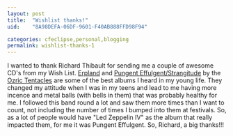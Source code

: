 ```yaml
---
layout: post
title:  "Wishlist thanks!"
uid:	"8A98DEFA-06DF-9601-F40AB888FFD98F94"

categories: cfeclipse,personal,blogging
permalink: wishlist-thanks-1
---
```

I wanted to thank Richard Thibault for sending me a couple of awesome CD's from my Wish List. <a href="http://www.amazon.co.uk/gp/product/B000009Q3D/sr=8-5/qid=1154943654/ref=sr_1_5/026-6506556-2821255?ie=UTF8&s=gateway">Erpland</a> and <a href="http://www.amazon.co.uk/gp/product/B000060KA6/sr=8-1/qid=1154943948/ref=sr_1_1/026-6506556-2821255?ie=UTF8&s=gateway">Pungent Effulgent/Strangitude</a> by the <a href="http://www.amazon.co.uk/gp/search/026-6506556-2821255?search-alias=aps&field-keywords=Ozric%20Tentacles">Ozric Tentacles</a> are some of the best albums I heard in my young life. They changed my attitude when I was in my teens and lead to me having more incence and metal balls (with bells in them) that was probably healthy for me. I followed this band round a lot and saw them more times than I want to count, not including the number of times I bumped into them at festivals. So, as a lot of people would have "Led Zeppelin IV" as the album that really impacted them, for me it was Pungent Effulgent.
So, Richard, a big thanks!!!